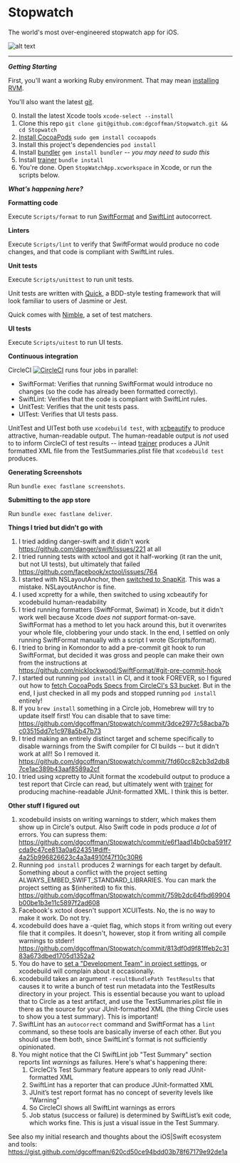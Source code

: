 # Stopwatch

The world's most over-engineered stopwatch app for iOS.

![alt text](https://i.imgur.com/vBqaJmg.png)

---

***Getting Starting***

First, you'll want a working Ruby environment. That may mean [installing RVM](https://rvm.io/rvm/install).

You'll also want the latest [git](https://git-scm.com/downloads).

0. Install the latest Xcode tools `xcode-select --install` 
1. Clone this repo `git clone git@github.com:dgcoffman/Stopwatch.git && cd Stopwatch`
2. [Install CocoaPods](https://guides.cocoapods.org/using/getting-started.html#installation) `sudo gem install cocoapods`
3. Install this project's dependencies `pod install`
4. Install [bundler](https://bundler.io/) `gem install bundler` -- *you may need to sudo this*
4. Install [trainer](https://github.com/xcpretty/trainer) `bundle install`
5. You're done. Open `StopWatchApp.xcworkspace` in Xcode, or run the scripts below.


**_What's happening here?_**

**Formatting code**

Execute `Scripts/format` to run [SwiftFormat](https://github.com/nicklockwood/SwiftFormat/) and [SwiftLint](https://github.com/realm/SwiftLint) autocorrect.

**Linters**

Execute `Scripts/lint` to verify that SwiftFormat would produce no code changes, and that code is compliant with SwiftLint rules.

**Unit tests**

Execute `Scripts/unittest` to run unit tests.

Unit tests are written with [Quick](https://github.com/Quick/Quick), a BDD-style testing framework that will look familiar to users of Jasmine or Jest.

Quick comes with [Nimble](https://github.com/Quick/Nimble), a set of test matchers.

**UI tests**

Execute `Scripts/uitest` to run UI tests.

**Continuous integration**

CircleCI [![CircleCI](https://circleci.com/gh/dgcoffman/Stopwatch/tree/master.svg?style=svg)](https://circleci.com/gh/dgcoffman/Stopwatch/tree/master) runs four jobs in parallel:

- SwiftFormat: Verifies that running SwiftFormat would introduce no changes (so the code has already been formatted correctly).
- SwiftLint: Verifies that the code is compliant with SwiftLint rules.
- UnitTest: Verifies that the unit tests pass.
- UITest: Verifies that UI tests pass.

UnitTest and UITest both use `xcodebuild test`, with [xcbeautify](https://github.com/thii/xcbeautify) to produce attractive, human-readable output. The human-readable output is _not_ used to to inform CircleCI of test results -- intead [trainer](https://github.com/xcpretty/trainer) produces a JUnit formatted XML file from the TestSummaries.plist file that `xcodebuild test` produces.

**Generating Screenshots**

Run `bundle exec fastlane screenshots`.

**Submitting to the app store**

Run `bundle exec fastlane deliver`.

**Things I tried but didn't go with**

1. I tried adding danger-swift and it didn't work https://github.com/danger/swift/issues/221 at all
2. I tried running tests with xctool and got it half-working (it ran the unit, but not UI tests), but ultimately that failed https://github.com/facebook/xctool/issues/764
3. I started with NSLayoutAnchor, then [switched to SnapKit](https://github.com/dgcoffman/Stopwatch/commit/dda9c8a2d9df7852df6f6fac6d3c5ac9608bfdfb#diff-53648d015562678943c6c6c74fb4e321L113). This was a mistake. NSLayoutAnchor is fine.
4. I used xcpretty for a while, then switched to using xcbeautify for xcodebuild human-readability
5. I tried running formatters (SwiftFormat, Swimat) in Xcode, but it didn't work well because Xcode _does not support_ format-on-save. SwiftFormat has a method to let you hack around this, but it overwrites your whole file, clobbering your undo stack. In the end, I settled on only running SwiftFormat manually with a script I wrote (Scripts/format).
6. I tried to bring in Komondor to add a pre-commit git hook to run SwiftFormat, but decided it was gross and people can make their own from the instructions at https://github.com/nicklockwood/SwiftFormat/#git-pre-commit-hook
7. I started out running `pod install` in CI, and it took FOREVER, so I figured out how to [fetch CocoaPods Specs from CircleCI's S3 bucket](https://github.com/dgcoffman/Stopwatch/commit/85d26add617461f3732f1613dcd2354aa60e78ff). But in the end, I just checked in all my pods and stopped running `pod install` entirely!
8. If you `brew install` something in a Circle job, Homebrew will try to update itself first! You can disable that to save time: https://github.com/dgcoffman/Stopwatch/commit/3dce2977c58acba7bc03515dd7c1c978a5b47b73
9. I tried making an entirely distinct target and scheme specifically to disable warnings from the Swift compiler for CI builds -- but it didn't work at all!! So I removed it. https://github.com/dgcoffman/Stopwatch/commit/7fd60cc82cb3d2db87ce1ac389b43aaf8589a2cf
10. I tried using xcpretty to JUnit format the xcodebuild output to produce a test report that Circle can read, but ultimately went with [trainer](https://github.com/xcpretty/trainer) for producing machine-readable JUnit-formatted XML. I think this is better.

**Other stuff I figured out**

1. xcodebuild insists on writing warnings to stderr, which makes them show up in Circle's output. Also Swift code in pods produce _a lot_ of errors. You can supress them: https://github.com/dgcoffman/Stopwatch/commit/e6f1aad14b0cba591f7cda9c47ce813a0a624351#diff-4a25b996826623c4a3a4910f47f10c30R6
2. Running `pod install` produces 2 warnings for each target by default. Something about a conflict with the project setting ALWAYS_EMBED_SWIFT_STANDARD_LIBRARIES. You can mark the project setting as \$(inherited) to fix this. https://github.com/dgcoffman/Stopwatch/commit/759b2dc64fbd69904b00be1b3e11c5897f2ad608
3. Facebook's xctool doesn't support XCUITests. No, the is no way to make it work. Do not try.
4. xcodebuild does have a -quiet flag, which stops it from writing out every file that it compiles. It doesn't, however, stop it from writing all compile warnings to stderr! https://github.com/dgcoffman/Stopwatch/commit/813df0d9f81ffeb2c3183a673dbed1705d1352a2
5. You do have to [set a "Development Team" in project settings](https://github.com/dgcoffman/Stopwatch/commit/5f3736882db766a2de9504acc7b9a1a331713a92#diff-e266983aaf3d6ff04f2126ca1ec13686R669), or xcodebuild will complain about it occasionally.
6. xcodebuild takes an argument `-resultBundlePath TestResults` that causes it to write a bunch of test run metadata into the TestResults directory in your project. This is essential because you want to upload that to Circle as a test artifact, and use the TestSummaries.plist file in there as the source for your JUnit-formatted XML (the thing Circle uses to show you a test summary). This is important!
7. SwiftLint has an `autocorrect` command and SwiftFormat has a `lint` command, so these tools are basically inverse of each other. But you should use them both, since SwiftLint's format is not sufficiently opinionated.
8. You might notice that the CI SwiftLint job "Test Summary" section reports lint *warnings* as failures. Here's what's happening there: 
    1. CircleCI’s Test Summary feature appears to only read JUnit-formatted XML
    2. SwiftLint has a reporter that can produce JUnit-formatted XML
    3. JUnit’s test report format has no concept of severity levels like “Warning”
    4. So CircleCI shows all SwiftLint warnings as errors
    5. Job status (success or failure) is determined by SwiftList’s exit code, which works fine. This is just a visual issue in the Test Summary.

See also my initial research and thoughts about the iOS|Swift ecosystem and tools: https://gist.github.com/dgcoffman/620cd50ce94bdd03b78f67179e92de1a
